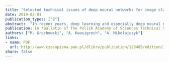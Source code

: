 ```yaml
---
title: "Selected technical issues of deep neural networks for image classification purposes"
date: 2019-02-01
publication_types: ["2"]
abstract:  "In recent years, deep learning and especially deep neural networks (DNN) have obtained amazing performance on a variety of problems, in particular in classification or pattern recognition. Among many kinds of DNNs, the convolutional neural networks (CNN) are most commonly used. However, due to their complexity, there are many problems related but not limited to optimizing network parameters, avoiding overfitting and ensuring good generalization abilities. Therefore, a number of methods have been proposed by the researchers to deal with these problems. In this paper, we present the results of applying different, recently developed methods to improve deep neural network training and operating. We decided to focus on the most popular CNN structures, namely on VGG based neural networks: VGG16, VGG11 and proposed by us VGG8. The tests were conducted on a real and very important problem of skin cancer detection. A publicly available dataset of skin lesions was used as a benchmark. We analyzed the influence of applying: dropout, batch normalization, model ensembling, and transfer learning. Moreover, the influence of the type of activation function was checked. In order to increase the objectivity of the results, each of the tested models was trained 6 times and their results were averaged. In addition, in order to mitigate the impact of the selection of learning, test and validation sets, k-fold validation was applied."
publication: In *Bulletin of The Polish Academy of Sciences Technical Sciences*
authors: ["M. Grochowski", "A. Kwasigroch", "A. Mikolajczyk"]
links:
- name: PDF
  url: http://www.czasopisma.pan.pl/dlibra/publication/128485/edition/112085/content/selected-technical-issues-of-deep-neural-networks-for-image-classification-purposes-grochowski-m-kwasigroch-a-mikolajczyk-a
share: false
---
```



